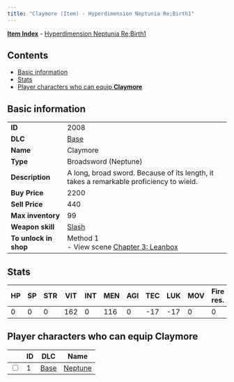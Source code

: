 ```yaml
---
title: "Claymore (Item) - Hyperdimension Neptunia Re;Birth1"
---
```


[**Item Index**](/neptunia/rb1/item/index.html) - [Hyperdimension Neptunia Re;Birth1](/neptunia/rb1)

## Contents

- [Basic information](#basic-information)
- [Stats](#stats)
- [Player characters who can equip **Claymore**](#player-characters-who-can-equip-claymore)

## Basic information

|   |   |
| -- | -- |
| **ID** | 2008 |
| **DLC** | [Base](/neptunia/rb1/dlc/1-base.html) |
| **Name** | Claymore |
| **Type** | Broadsword (Neptune) |
| **Description** | A long, broad sword. Because of its length, it takes a remarkable proficiency to wield. |
| **Buy Price** | 2200 |
| **Sell Price** | 440 |
| **Max inventory** | 99 |
| **Weapon skill** | [Slash](/neptunia/rb1/skill/1-2-slash.html) |
| **To unlock in shop** | Method 1<br />- View scene [Chapter 3: Leanbox](/neptunia/rb1/scene/1-302-chapter-3-leanbox.html) |

## Stats

| HP | SP | STR | VIT | INT | MEN | AGI | TEC | LUK | MOV | Fire res. | Ice res. | Wind res. | Lightning res. |
| -- | -- | --- | --- | --- | --- | --- | --- | --- | --- | --------- | -------- | --------- | -------------- |
| 0 | 0 | 0 | 162 | 0 | 116 | 0 | -17 | -17 | 0 | 0 | 0 | 0 | 0 |

## Player characters who can equip **Claymore**

|    | ID | DLC | Name |
| -- | -- | --- | ---- |
| <input type="checkbox" id="rb1-player-1-1" class="trackbox" /> | 1 | [Base](/neptunia/rb1/dlc/1-base.html) | [Neptune](/neptunia/rb1/player/1-1-neptune.html) |